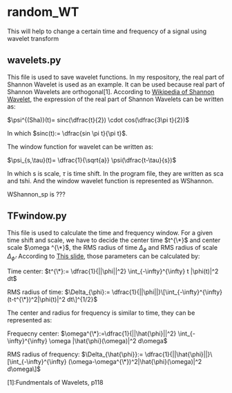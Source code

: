 # random_WT
This will help to change a certain time and frequency of a signal using wavelet transform

## wavelets.py

This file is used to save wavelet functions. In my respository, the real part of Shannon Wavelet is used as an example. It can be used because real part of Shannon Wavelets are orthogonal[1]. According to [Wikipedia of Shannon Wavelet](https://en.wikipedia.org/wiki/Shannon_wavelet), the expression of the real part of Shannon Wavelets can be written as:

$\psi^{(Sha)}(t)= sinc(\dfrac{t}{2}) \cdot cos(\dfrac{3\pi t}{2})$

In which $sinc(t):= \dfrac{sin \pi t}{\pi t}$.

The window function for wavelet can be written as:

$\psi_{s,\tau}(t)= \dfrac{1}{\sqrt{a}} \psi(\dfrac{t-\tau}{s})$

In which s is scale, $\tau$ is time shift. In the program file, they are written as sca and tshi. And the window wavelet function is represented as WShannon. 

WShannon_sp is ???


## TFwindow.py

This file is used to calculate the time and frequency window. For a given time shift and scale, we have to decide the center time $t^{\*}$ and center scale $\omega ^{\*}$, the RMS radius of time $\Delta_{\phi}$ and RMS radius of scale $\Delta_{\hat{\phi}}$. According to [This slide](http://www.spcom.ecei.tohoku.ac.jp/~aito/wavelet/slide2.pdf), those parameters can be calculated by:

Time center: $t^{\*}:= \dfrac{1}{||\phi||^2} \int_{-\infty}^{\infty} t |\phi(t)|^2 dt$

RMS radius of time: $\Delta_{\phi}:= \dfrac{1}{||\phi||}\[\int_{-\infty}^{\infty}(t-t^{\*})^2|\phi(t)|^2 dt\]^{1/2}$

The center and radius for frequency is similar to time, they can be represented as:

Frequecny center: $\omega^{\*}:=\dfrac{1}{||\hat{\phi}||^2} \int_{-\infty}^{\infty} \omega |\hat{\phi}(\omega)|^2 d\omega$

RMS radius of frequency: $\Delta_{\hat{\phi}}:= \dfrac{1}{||\hat{\phi}||}\[\int_{-\infty}^{\infty} (\omega-\omega^{\*})^2|\hat{\phi}(\omega)|^2 d\omega\]$


[1]:Fundmentals of Wavelets, p118
